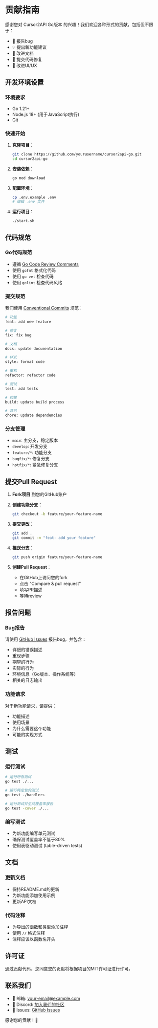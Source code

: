 # 贡献指南

感谢您对 Cursor2API Go版本 的兴趣！我们欢迎各种形式的贡献，包括但不限于：

- 🐛 报告bug
- 💡 提出新功能建议
- 📝 改进文档
- 🔧 提交代码修复
- 🎨 改进UI/UX

## 开发环境设置

### 环境要求

- Go 1.21+
- Node.js 18+ (用于JavaScript执行)
- Git

### 快速开始

1. **克隆项目**：
   ```bash
   git clone https://github.com/yourusername/cursor2api-go.git
   cd cursor2api-go
   ```

2. **安装依赖**：
   ```bash
   go mod download
   ```

3. **配置环境**：
   ```bash
   cp .env.example .env
   # 编辑 .env 文件
   ```

4. **运行项目**：
   ```bash
   ./start.sh
   ```

## 代码规范

### Go代码规范

- 遵循 [Go Code Review Comments](https://github.com/golang/go/wiki/CodeReviewComments)
- 使用 `gofmt` 格式化代码
- 使用 `go vet` 检查代码
- 使用 `golint` 检查代码风格

### 提交规范

我们使用 [Conventional Commits](https://conventionalcommits.org/) 规范：

```bash
# 功能
feat: add new feature

# 修复
fix: fix bug

# 文档
docs: update documentation

# 样式
style: format code

# 重构
refactor: refactor code

# 测试
test: add tests

# 构建
build: update build process

# 其他
chore: update dependencies
```

### 分支管理

- `main`: 主分支，稳定版本
- `develop`: 开发分支
- `feature/*`: 功能分支
- `bugfix/*`: 修复分支
- `hotfix/*`: 紧急修复分支

## 提交Pull Request

1. **Fork项目** 到您的GitHub账户

2. **创建功能分支**：
   ```bash
   git checkout -b feature/your-feature-name
   ```

3. **提交更改**：
   ```bash
   git add .
   git commit -m "feat: add your feature"
   ```

4. **推送分支**：
   ```bash
   git push origin feature/your-feature-name
   ```

5. **创建Pull Request**：
   - 在GitHub上访问您的fork
   - 点击 "Compare & pull request"
   - 填写PR描述
   - 等待review

## 报告问题

### Bug报告

请使用 [GitHub Issues](https://github.com/yourusername/cursor2api-go/issues) 报告bug，并包含：

- 详细的错误描述
- 重现步骤
- 期望的行为
- 实际的行为
- 环境信息（Go版本、操作系统等）
- 相关的日志输出

### 功能请求

对于新功能请求，请提供：

- 功能描述
- 使用场景
- 为什么需要这个功能
- 可能的实现方式

## 测试

### 运行测试

```bash
# 运行所有测试
go test ./...

# 运行特定包的测试
go test ./handlers

# 运行测试并生成覆盖率报告
go test -cover ./...
```

### 编写测试

- 为新功能编写单元测试
- 确保测试覆盖率不低于80%
- 使用表驱动测试 (table-driven tests)

## 文档

### 更新文档

- 保持README.md的更新
- 为新功能添加使用示例
- 更新API文档

### 代码注释

- 为导出的函数和类型添加注释
- 使用 `//` 格式注释
- 注释应该以函数名开头

## 许可证

通过贡献代码，您同意您的贡献将根据项目的MIT许可证进行许可。

## 联系我们

- 📧 邮箱: your-email@example.com
- 💬 Discord: [加入我们的社区](https://discord.gg/example)
- 🐛 Issues: [GitHub Issues](https://github.com/yourusername/cursor2api-go/issues)

感谢您的贡献！🎉